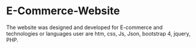 # E-Commerce-Website
The website was designed and developed for E-commerce and technologies or languages user are htm, css,  Js, Json, bootstrap 4, jquery, PHP.

